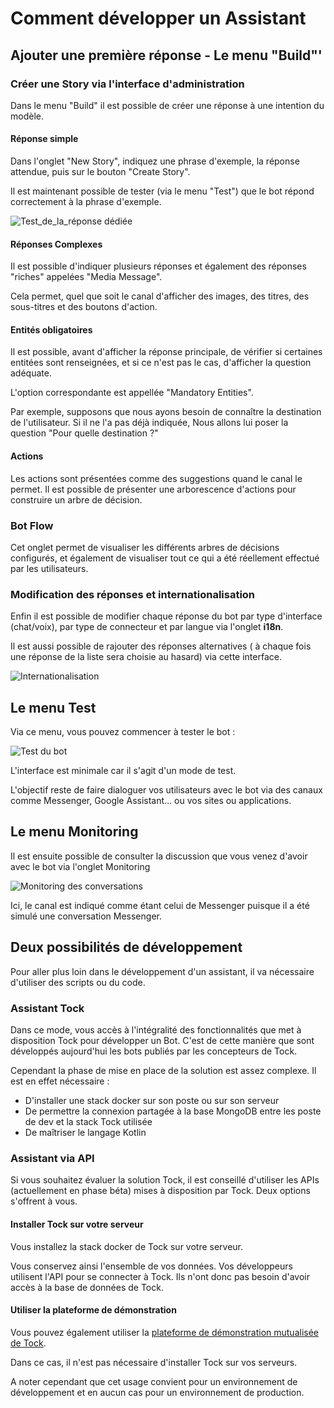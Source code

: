# Comment développer un Assistant

## Ajouter une première réponse - Le menu "Build"'

### Créer une Story via l'interface d'administration

Dans le menu "Build" il est possible de créer une réponse à une intention du modèle.

#### Réponse simple

Dans l'onglet "New Story", indiquez une phrase d'exemple, la réponse attendue,
 puis sur le bouton "Create Story".
 
Il est maintenant possible de tester (via le menu "Test") que le bot répond correctement
à la phrase d'exemple.

![Test_de_la_réponse dédiée](img/build-2.png "Test de la réponse dédiée")

#### Réponses Complexes

Il est possible d'indiquer plusieurs réponses et également des réponses "riches" appelées "Media Message".

Cela permet, quel que soit le canal d'afficher des images, des titres, des sous-titres et des boutons d'action.

#### Entités obligatoires

Il est possible, avant d'afficher la réponse principale, de vérifier si certaines entitées
sont renseignées, et si ce n'est pas le cas, d'afficher la question adéquate.

L'option correspondante est appellée "Mandatory Entities".

Par exemple, supposons que nous ayons besoin de connaître la destination de l'utilisateur.
Si il ne l'a pas déjà indiquée, Nous allons lui poser la question "Pour quelle destination ?"  

#### Actions

Les actions sont présentées comme des suggestions quand le canal le permet.
Il est possible de présenter une arborescence d'actions pour construire un arbre de décision.

### Bot Flow

Cet onglet permet de visualiser les différents arbres de décisions configurés,
et également de visualiser tout ce qui a été réellement effectué par les utilisateurs.

### Modification des réponses et internationalisation

Enfin il est possible de modifier chaque réponse du bot par type d'interface (chat/voix), par type de connecteur et par langue
via l'onglet **i18n**.

Il est aussi possible de rajouter des réponses alternatives ( à chaque fois une réponse de la liste sera choisie au hasard) via cette interface.

![Internationalisation](img/i18n.png "Internationalisation")

## Le menu Test

Via ce menu, vous pouvez commencer à tester le bot :

![Test du bot](img/test.png "Test du bot")

L'interface est minimale car il s'agit d'un mode de test. 

L'objectif reste de faire dialoguer vos utilisateurs avec le bot via des canaux comme Messenger, Google Assistant...
ou vos sites ou applications.

## Le menu Monitoring

Il est ensuite possible de consulter la discussion que vous venez d'avoir avec le bot via l'onglet Monitoring

![Monitoring des conversations](img/monitoring.png "Monitoring des conversations")

Ici, le canal est indiqué comme étant celui de Messenger puisque il a été simulé une conversation Messenger.


## Deux possibilités de développement

Pour aller plus loin dans le développement d'un assistant, il va nécessaire d'utiliser des scripts
ou du code. 

### Assistant Tock

Dans ce mode, vous accès à l'intégralité des fonctionnalités que met à disposition Tock
 pour développer un Bot. C'est de cette manière que sont développés aujourd'hui les bots publiés par
 les concepteurs de Tock. 
 
Cependant la phase de mise en place de la solution est assez complexe.
Il est en effet nécessaire :

- D'installer une stack docker sur son poste ou sur son serveur
- De permettre la connexion partagée à la base MongoDB entre les poste de dev et la stack Tock utilisée
- De maîtriser le langage Kotlin

### Assistant via API

Si vous souhaitez évaluer la solution Tock, il est conseillé d'utiliser les APIs (actuellement en phase béta) 
mises à disposition par Tock. Deux options s'offrent à vous.

#### Installer Tock sur votre serveur

Vous installez la stack docker de Tock sur votre serveur. 

Vous conservez ainsi l'ensemble de vos données. 
Vos développeurs utilisent l'API pour se connecter à Tock. Ils n'ont donc pas besoin d'avoir accès à la base de données de Tock.

#### Utiliser la plateforme de démonstration 

Vous pouvez également utiliser la [plateforme de démonstration mutualisée de Tock](https://demotock-production-admin.vsct-prod.aws.vsct.fr).

Dans ce cas, il n'est pas nécessaire d'installer Tock sur vos serveurs.

A noter cependant que cet usage convient pour un environnement de développement 
et en aucun cas pour un environnement de production.